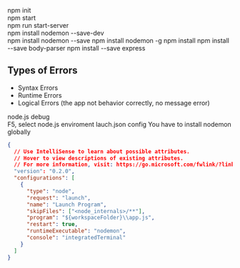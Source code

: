 npm init  
npm start  
npm run start-server  
npm install nodemon --save-dev  
npm install nodemon --save
npm install nodemon -g
npm install
npm install --save body-parser
npm install --save express

## Types of Errors

- Syntax Errors
- Runtime Errors
- Logical Errors (the app not behavior correctly, no message error)

node.js debug  
F5, select node.js enviroment
lauch.json config
You have to install nodemon globally

```json
{
  // Use IntelliSense to learn about possible attributes.
  // Hover to view descriptions of existing attributes.
  // For more information, visit: https://go.microsoft.com/fwlink/?linkid=830387
  "version": "0.2.0",
  "configurations": [
    {
      "type": "node",
      "request": "launch",
      "name": "Launch Program",
      "skipFiles": ["<node_internals>/**"],
      "program": "${workspaceFolder}\\app.js",
      "restart": true,
      "runtimeExecutable": "nodemon",
      "console": "integratedTerminal"
    }
  ]
}
```

